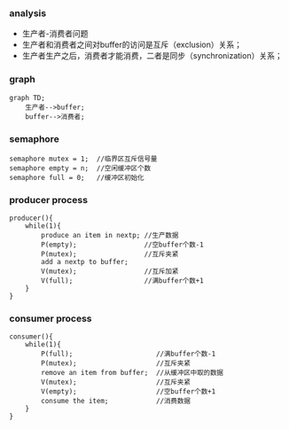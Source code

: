 ### analysis
* 生产者-消费者问题
* 生产者和消费者之间对buffer的访问是互斥（exclusion）关系；
* 生产者生产之后，消费者才能消费，二者是同步（synchronization）关系；

### graph
```mermaid
graph TD;
    生产者-->buffer;
    buffer-->消费者;
```

### semaphore
```
semaphore mutex = 1;  //临界区互斥信号量
semaphore empty = n;  //空闲缓冲区个数
semaphore full = 0;   //缓冲区初始化
```

### producer process

```
producer(){
    while(1){
        produce an item in nextp; //生产数据
        P(empty);                 //空buffer个数-1
        P(mutex);                 //互斥夹紧
        add a nextp to buffer;
        V(mutex);                 //互斥加紧
        V(full);                  //满buffer个数+1
    }
}
```

### consumer process

```
consumer(){
    while(1){
        P(full);                     //满buffer个数-1
        P(mutex);                    //互斥夹紧
        remove an item from buffer;  //从缓冲区中取的数据
        V(mutex);                    //互斥夹紧
        V(empty);                    //空buffer个数+1
        consume the item;            //消费数据
    }
}